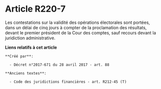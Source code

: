 # Article R220-7

Les contestations sur la validité des opérations électorales sont portées, dans un délai de cinq jours à compter de la
proclamation des résultats, devant le premier président de la Cour des comptes, sauf recours devant la juridiction
administrative.

**Liens relatifs à cet article**

	**Créé par**:

	  - Décret n°2017-671 du 28 avril 2017 - art. 88

	**Anciens textes**:

	  - Code des juridictions financières - art. R212-45 (T)
